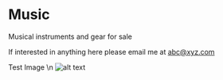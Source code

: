# Music
Musical instruments and gear for sale

If interested in anything here please email me at abc@xyz.com


Test Image \n
![alt text](/DirkLaPunk/Music/blob/master/wilde.gif)
